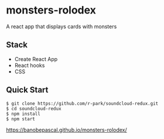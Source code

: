 


# monsters-rolodex

A react app that displays cards with monsters

## Stack

- Create React App
- React hooks
- CSS

Quick Start
-----------

```shell
$ git clone https://github.com/r-park/soundcloud-redux.git
$ cd soundcloud-redux
$ npm install
$ npm start
```
https://banobepascal.github.io/monsters-rolodex/

